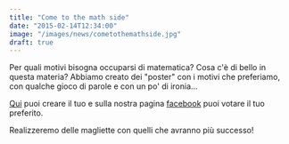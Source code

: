 ```yaml
---
title: "Come to the math side"
date: "2015-02-14T12:34:00"
image: "/images/news/cometothemathside.jpg"
draft: true
---
```


Per quali motivi bisogna occuparsi di matematica? Cosa c'è di bello in questa materia? Abbiamo creato dei "poster" con i motivi che preferiamo, con qualche gioco di parole e con un po' di ironia...

[Qui][1] puoi creare il tuo e sulla nostra pagina [facebook][2] puoi votare il tuo preferito.
 
Realizzeremo delle magliette con quelli che avranno più successo!

[1]: http://wow.luogoideale.org/memegen.php
[2]: https://www.facebook.com/pigreco.luogoideale
